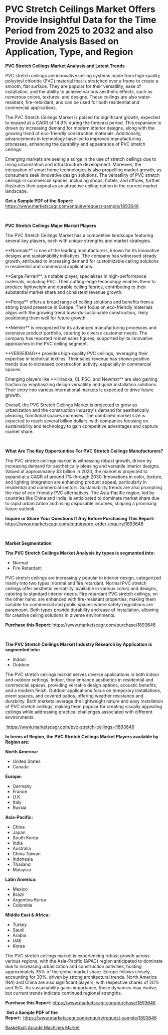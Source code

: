 <p><h1>PVC Stretch Ceilings Market Offers Provide Insightful Data for the Time Period from 2025 to 2032 and also Provide Analysis Based on Application, Type, and Region</h1></p><p><strong>PVC Stretch Ceilings Market Analysis and Latest Trends</strong></p>
<p><p>PVC stretch ceilings are innovative ceiling systems made from high-quality polyvinyl chloride (PVC) material that is stretched over a frame to create a smooth, flat surface. They are popular for their versatility, ease of installation, and the ability to achieve various aesthetic effects, such as numerous colors, textures, and designs. These ceilings are also water-resistant, fire-retardant, and can be used for both residential and commercial applications.</p><p>The PVC Stretch Ceilings Market is poised for significant growth, expected to expand at a CAGR of 14.9% during the forecast period. This expansion is driven by increasing demand for modern interior designs, along with the growing trend of eco-friendly construction materials. Additionally, advancements in technology have led to improved manufacturing processes, enhancing the durability and appearance of PVC stretch ceilings. </p><p>Emerging markets are seeing a surge in the use of stretch ceilings due to rising urbanization and infrastructure development. Moreover, the integration of smart home technologies is also propelling market growth, as consumers seek innovative design solutions. The versatility of PVC stretch ceilings in commercial spaces, including shops, hotels, and offices, further illustrates their appeal as an attractive ceiling option in the current market landscape.</p></p>
<p><strong>Get a Sample PDF of the Report:&nbsp;</strong> <a href="https://www.marketscagr.com/enquiry/request-sample/1893646?utm_campaign=1869&utm_medium=2&utm_source=Github&utm_content=ia&utm_term=09022025&utm_id=pvc-stretch-ceilings">https://www.marketscagr.com/enquiry/request-sample/1893646</a></p>
<p>&nbsp;</p>
<p><strong>PVC Stretch Ceilings Major Market Players</strong></p>
<p><p>The PVC Stretch Ceilings Market has a competitive landscape featuring several key players, each with unique strengths and market strategies. </p><p>**Normalu** is one of the leading manufacturers, known for its innovative designs and sustainability initiatives. The company has witnessed steady growth, attributed to increasing demand for customizable ceiling solutions in residential and commercial applications. </p><p>**Serge Ferrari**, a notable player, specializes in high-performance materials, including PVC. Their cutting-edge technology enables them to produce lightweight and durable ceiling fabrics, contributing to their substantial market share and consistent revenue growth. </p><p>**Pongs** offers a broad range of ceiling solutions and benefits from a strong brand presence in Europe. Their focus on eco-friendly materials aligns with the growing trend towards sustainable construction, likely positioning them well for future growth. </p><p>**Mehler** is recognized for its advanced manufacturing processes and extensive product portfolio, catering to diverse customer needs. The company has reported robust sales figures, supported by its innovative approaches in the PVC ceiling segment.</p><p>**VERSEIDAG** provides high-quality PVC ceilings, leveraging their expertise in technical textiles. Their sales revenue has shown positive trends due to increased construction activity, especially in commercial spaces.</p><p>Emerging players like **Hiraoka, CLIPSO, and Newmat** are also gaining traction by emphasizing design versatility and quick installation solutions. Their entry into various international markets is expected to drive future growth. </p><p>Overall, the PVC Stretch Ceilings Market is projected to grow as urbanization and the construction industry's demand for aesthetically pleasing, functional spaces increases. The combined market size is expected to reach several billion dollars, with companies focusing on sustainability and technology to gain competitive advantages and capture market share.</p></p>
<p>&nbsp;</p>
<p><strong>What Are The Key Opportunities For PVC Stretch Ceilings Manufacturers?</strong></p>
<p><p>The PVC stretch ceilings market is witnessing robust growth, driven by increasing demand for aesthetically pleasing and versatile interior designs. Valued at approximately $3 billion in 2023, the market is projected to expand at a CAGR of around 7% through 2030. Innovations in color, texture, and lighting integration are enhancing product appeal, particularly in residential and commercial sectors. Sustainability trends are also prompting the rise of eco-friendly PVC alternatives. The Asia-Pacific region, led by countries like China and India, is anticipated to dominate market share due to rapid urbanization and rising disposable incomes, shaping a promising future outlook.</p></p>
<p><strong>Inquire or Share Your Questions If Any Before Purchasing This Report:</strong> <a href="https://www.marketscagr.com/enquiry/pre-order-enquiry/1893646?utm_campaign=1869&utm_medium=2&utm_source=Github&utm_content=ia&utm_term=09022025&utm_id=pvc-stretch-ceilings">https://www.marketscagr.com/enquiry/pre-order-enquiry/1893646</a></p>
<p>&nbsp;</p>
<p><strong>Market Segmentation</strong></p>
<p><strong>The PVC Stretch Ceilings Market Analysis by types is segmented into:</strong></p>
<p><ul><li>Normal</li><li>Fire Retardant</li></ul></p>
<p><p>PVC stretch ceilings are increasingly popular in interior design, categorized mainly into two types: normal and fire retardant. Normal PVC stretch ceilings offer aesthetic versatility, available in various colors and designs, catering to standard interior needs. Fire retardant PVC stretch ceilings, on the other hand, are enhanced with fire-resistant properties, making them suitable for commercial and public spaces where safety regulations are paramount. Both types provide durability and ease of installation, allowing for creative ceiling solutions in diverse environments.</p></p>
<p><strong>Purchase this Report:&nbsp;</strong><a href="https://www.marketscagr.com/purchase/1893646?utm_campaign=1869&utm_medium=2&utm_source=Github&utm_content=ia&utm_term=09022025&utm_id=pvc-stretch-ceilings">https://www.marketscagr.com/purchase/1893646</a></p>
<p>&nbsp;</p>
<p><strong>The PVC Stretch Ceilings Market Industry Research by Application is segmented into:</strong></p>
<p><ul><li>Indoor</li><li>Outdoor</li></ul></p>
<p><p>The PVC stretch ceilings market serves diverse applications in both indoor and outdoor settings. Indoor, they enhance aesthetics in residential and commercial spaces, providing versatile design options, acoustic benefits, and a modern finish. Outdoor applications focus on temporary installations, event spaces, and covered patios, offering weather resistance and durability. Both markets leverage the lightweight nature and easy installation of PVC stretch ceilings, making them popular for creating visually appealing ceilings while addressing practical challenges associated with different environments.</p></p>
<p><a href="https://www.marketscagr.com/pvc-stretch-ceilings-r1893646?utm_campaign=1869&utm_medium=2&utm_source=Github&utm_content=ia&utm_term=09022025&utm_id=pvc-stretch-ceilings">&nbsp;https://www.marketscagr.com/pvc-stretch-ceilings-r1893646</a></p>
<p><strong>In terms of Region, the PVC Stretch Ceilings Market Players available by Region are:</strong></p>
<p>
    <p> <strong> North America: </strong>
        <ul>
            <li>United States</li>
            <li>Canada</li>
        </ul>
        </p> 
    <p> <strong> Europe: </strong>
        <ul>
            <li>Germany</li>
            <li>France</li>
            <li>U.K.</li>
            <li>Italy</li>
            <li>Russia</li>
        </ul>
        </p> 
    <p> <strong> Asia-Pacific: </strong>
        <ul>
            <li>China</li>
            <li>Japan</li>
            <li>South Korea</li>
            <li>India</li>
            <li>Australia</li>
            <li>China Taiwan</li>
            <li>Indonesia</li>
            <li>Thailand</li>
            <li>Malaysia</li>
        </ul>
        </p> 
    <p> <strong> Latin America: </strong>
        <ul>
            <li>Mexico</li>
            <li>Brazil</li>
            <li>Argentina Korea</li>
            <li>Colombia</li>
        </ul>
        </p> 
    <p> <strong> Middle East & Africa: </strong>
        <ul>
            <li>Turkey</li>
            <li>Saudi</li>
            <li>Arabia</li>
            <li>UAE</li>
            <li>Korea</li>
        </ul>
    </p>
    </p>
<p><p>The PVC stretch ceilings market is experiencing robust growth across various regions, with the Asia-Pacific (APAC) region anticipated to dominate due to increasing urbanization and construction activities, holding approximately 35% of the global market share. Europe follows closely, accounting for 30%, driven by strong architectural trends. North America (NA) and China are also significant players, with respective shares of 20% and 15%. As sustainability gains importance, these dynamics may evolve, but current trends indicate continued regional strengths.</p></p>
<p><strong>Purchase this Report: </strong><a href="https://www.marketscagr.com/purchase/1893646?utm_campaign=1869&utm_medium=2&utm_source=Github&utm_content=ia&utm_term=09022025&utm_id=pvc-stretch-ceilings">https://www.marketscagr.com/purchase/1893646</a></p>
<p>&nbsp;<strong>Get a Sample PDF of the Report:&nbsp;&nbsp;</strong><a href="https://www.marketscagr.com/enquiry/request-sample/1893646?utm_campaign=1869&utm_medium=2&utm_source=Github&utm_content=ia&utm_term=09022025&utm_id=pvc-stretch-ceilings">https://www.marketscagr.com/enquiry/request-sample/1893646</a></p>
<p><strong></strong></p>
<p><p><a href="https://github.com/provorikovar/Market-Research-Report-List-7/blob/main/basketball-arcade-machines-market.md?utm_campaign=1869&utm_medium=2&utm_source=Github&utm_content=ia&utm_term=09022025&utm_id=pvc-stretch-ceilings">Basketball Arcade Machines Market</a></p></p>